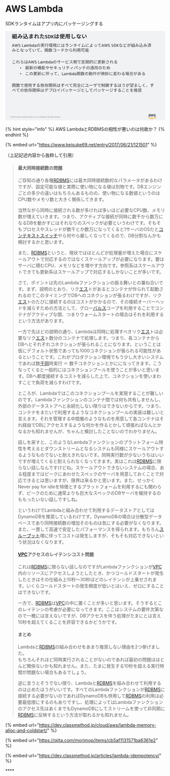 # AWS Lambda

SDKランタイムはアプリ内にパッケージングする

![](.gitbook/assets/image%20%2898%29.png)









{% hint style="info" %}
AWS LambdaとRDBMSの相性が悪いのは何故か？
{% endhint %}

{% embed url="https://www.keisuke69.net/entry/2017/06/21/121501" %}

（上記記述内容から抜粋して引用）

> #### 最大同時接続数の問題
>
> ご存知の通り各種[RDBMS](http://d.hatena.ne.jp/keyword/RDBMS)には最大同時接続数的なパラメータがあるわけですが、設定可能な値と実際に使い物になる値は別物です。DBエンジンごとの多少の違いはもちろんあるものの、使い物になる数値というのはCPU数やメモリ数と大きく関係してきます。
>
> 当然ながら同時に接続される数が多ければ多いほど必要なCPU数、メモリ数が増えていきます。つまり、アクティブな接続が同時に数千から数万になるDBを動かすにはそれなりのスペックが必要というわけです。そもそもプロセスやスレッドが数千とか数万になってくると1サーバのOSだと[コンテキストスイッチ](http://d.hatena.ne.jp/keyword/%A5%B3%A5%F3%A5%C6%A5%AD%A5%B9%A5%C8%A5%B9%A5%A4%A5%C3%A5%C1)やら何やら厳しくなってくるので、DB分割なんかも検討するかと思います。
>
> また、[RDBMS](http://d.hatena.ne.jp/keyword/RDBMS)というと、現状ではほとんどが処理量が増えた場合にスケールアウトで対応するのではなくスケールアップが必要になります。要はサーバに積むCPU、メモリなどを増やす方向です。参照系はスケールアウトできても更新系はスケールアップで対応するしかないことが多いです。
>
> さて、ポイントは先のLambdaファンクションの振る舞いとの兼ね合いです。まず、説明のとおり、リク[エス](http://d.hatena.ne.jp/keyword/%A5%A8%A5%B9)トがあるとコンテナが作られて起動されるのでこのタイミングでDBへのコネクションが張るわけですが、リク[エス](http://d.hatena.ne.jp/keyword/%A5%A8%A5%B9)トのたびに接続するのはコストがかかるので、その接続オーバーヘッドを減らすための方法として、グロー[バルス](http://d.hatena.ne.jp/keyword/%A5%D0%A5%EB%A5%B9)コープを利用することでコンテナがアクティブな間、つまりウォームスタートの場合はそれを利用するという方法があります。
>
> 一方で先ほどの説明の通り、Lambdaは同時に処理すべきリク[エス](http://d.hatena.ne.jp/keyword/%A5%A8%A5%B9)トは必要なリク[エス](http://d.hatena.ne.jp/keyword/%A5%A8%A5%B9)ト数分のコンテナで処理します。つまり、各コンテナからDBへとそれぞれコネクションが張られることになります。ということは仮にデフォルト状態であっても1000コネクションが張られる可能性があるということです。これがプロダクション環境でもう少し大きいシステムであれば数[千同](http://d.hatena.ne.jp/keyword/%C0%E9%C6%B1)時実行 ＝ 数千コネクションとかにになってきます。こうなってくると一般的にはコネクションプールを使うことが多いと思います。DBへ都度接続するコストを減らした上で、コネクションを使いまわすことで負荷を減らすわけです。
>
> ところが、Lambdaではこのコネクションプールを実現することが難しいのです。Lambdaファンクションのコンテナ間では何も共有しませんし、外部のデータストアへと永続化しない限りはできないからです。つまり、コンテナをまたいで利用するようなコネクションプールの実装は難しいと言えます。それを管理する中間層のようなものを用意して各コンテナはそれ経由でDBにアクセスするような何かを作るとかして頑張ればなんとかなるかも知れませんが、ちゃんと検討したことないのでわかりません。
>
> 話しを戻すと、このようなLambdaファンクションのプラットフォーム特性を考えるとダウンストリームとなるシステムも同様にスケールアウトするようなものでないと耐えきれないです。同時実行数が少ないうちはいいですが増えてくると耐えられなくなってきます。実はこれは[RDBMS](http://d.hatena.ne.jp/keyword/RDBMS)に限らない話しなんですけどね。スケールアウトできないシステムの場合、ある程度まではピークにあわせたスペックのサーバを用意しておくことで対応できるとは思いますが、限界は来るかと思います。また、せっかくNever pay for idleを特徴とするプラットフォームを利用するにも関わらず、ピークのために通常よりも巨大なスペックのDBサーバを維持するのももったいない話しですしね。
>
> というわけでLambdaと組み合わせて利用するデータストアとしてはDynamoDBを推奨しているわけです。DynamoDBの場合は分散型データベースであり同時接続数の増加そのものは気にする必要がなくなります。また、一貫して高速で安定したパフォーマンスを得られます。もちろん[スループット](http://d.hatena.ne.jp/keyword/%A5%B9%A5%EB%A1%BC%A5%D7%A5%C3%A5%C8)増に伴ってコストは発生しますが、そもそも対応できないという状況はなくなります。
>
> #### [VPC](http://d.hatena.ne.jp/keyword/VPC)アクセスのレイテンシコスト問題
>
> これは[RDBMS](http://d.hatena.ne.jp/keyword/RDBMS)に限らない話しなのですがLambdaファンクションが[VPC](http://d.hatena.ne.jp/keyword/VPC)内のリソースにアクセスしようとしたとき、かつコールドスタートが発生したときはその仕組み上10秒〜30秒ほどのレイテンシが上乗せされます。いくらコールドスタートの発生頻度が低いとはいえ、ゼロにすることはできないです。
>
> 一方で、[RDBMS](http://d.hatena.ne.jp/keyword/RDBMS)は[VPC](http://d.hatena.ne.jp/keyword/VPC)の中に置くことが多いと思います。そうするとこのレイテンシの考慮が必要になってきます。ここはシステムの要件次第なので一概には言えないですが、DBアクセスを伴う処理がたまにとは言え10秒を超えてくることを許容できるかどうかです。
>
> #### まとめ
>
> Lambdaと[RDBMS](http://d.hatena.ne.jp/keyword/RDBMS)の組み合わせをあまり推奨しない理由を2つ挙げました。  
> もちろんそれほど同時実行されることがないのであれば最初の問題はほとんど関係ないかも知れません。また、たまに発生する10秒を超える実行時間が問題ない場合もあるでしょう。
>
> 逆に言うとそうでない限り、Lambdaと[RDBMS](http://d.hatena.ne.jp/keyword/RDBMS)を組み合わせて利用するのは止めたほうがいいです。すべてのLambdaファンクションが[RDBMS](http://d.hatena.ne.jp/keyword/RDBMS)に接続する必要がないのであればDynamoDBも併用して[RDBMS](http://d.hatena.ne.jp/keyword/RDBMS)の利用は必要最低限にするのもありですし、処理によってはLambdaファンクションのアクセス先はあくまでもDynamoDBにしてストリームを使って非同期に[RDBMS](http://d.hatena.ne.jp/keyword/RDBMS)に反映するという方法が取れるかも知れません。



{% embed url="https://dev.classmethod.jp/cloud/aws/lambda-memory-alloc-and-coldstart/" %}

{% embed url="https://qiita.com/morimop/items/cb5af1131571ba6361e2" %}

{% embed url="https://dev.classmethod.jp/articles/lambda-idempotency/" %}

\*\*\*\*

